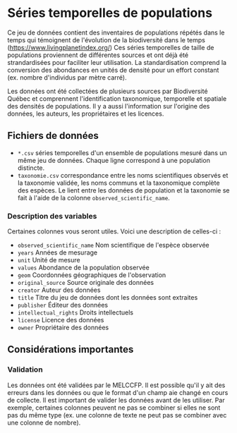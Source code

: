 # Séries temporelles de populations

Ce jeu de données contient des inventaires de populations répétés dans le temps qui témoignent de l'évolution de la biodiversité dans le temps (<https://www.livingplanetindex.org/>) Ces séries temporelles de taille de populations proviennent de différentes sources et ont déjà été strandardisées pour faciliter leur utilisation. La standardisation comprend la conversion des abondances en unités de densité pour un effort constant (ex. nombre d'individus par mètre carré).

Les données ont été collectées de plusieurs sources par Biodiversité Québec et comprennent l'identification taxonomique, temporelle et spatiale des densités de populations. Il y a aussi l'information sur l'origine des données, les auteurs, les propriétaires et les licences.


## Fichiers de données

- `*.csv` séries temporelles d'un ensemble de populations mesuré dans un même jeu de données. Chaque ligne correspond à une population distincte.
- `taxonomie.csv` correspondance entre les noms scientifiques observés et la taxonomie validée, les noms communs et la taxonomique complète des espèces. Le lient entre les données de population et la taxonomie se fait à l'aide de la colonne `observed_scientific_name`.

### Description des variables

Certaines colonnes vous seront utiles. Voici une description de celles-ci :

- `observed_scientific_name` Nom scientifique de l'espèce observée
- `years` Années de mesurage
- `unit` Unité de mesure
- `values` Abondance de la population observée
- `geom` Coordonnées géographiques de l'observation
- `original_source` Source originale des données
- `creator` Auteur des données
- `title` Titre du jeu de données dont les données sont extraites
- `publisher` Éditeur des données
- `intellectual_rights` Droits intellectuels
- `license` Licence des données
- `owner` Propriétaire des données


## Considérations importantes

### Validation

Les données ont été validées par le MELCCFP. Il est possible qu'il y ait des erreurs dans les données ou que le format d'un champ aie changé en cours de collecte. Il est important de valider les données avant de les utiliser. Par exemple, certaines colonnes peuvent ne pas se combiner si elles ne sont pas du même type (ex. une colonne de texte ne peut pas se combiner avec une colonne de nombre).
